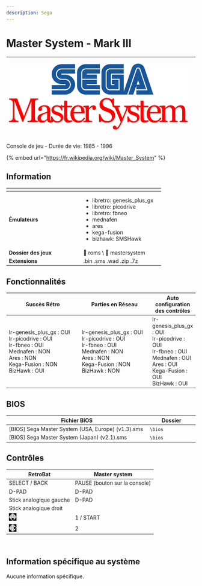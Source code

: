 ```yaml
---
description: Sega
---
```


# Master System - Mark III

| <p></p><p><img src="https://raw.githubusercontent.com/fabricecaruso/es-theme-carbon/5149a33eed46b2af638b06119397d4023b75131f/art/logos/mastersystem.svg" alt="" data-size="original"></p> | <p></p><p><img src="https://upload.wikimedia.org/wikipedia/commons/3/37/Sega_Mark_III_logo.svg" alt="" data-size="original"></p> |
| ----------------------------------------------------------------------------------------------------------------------------------------------------------------------------------------- | -------------------------------------------------------------------------------------------------------------------------------- |

Console de jeu - Durée de vie: 1985 - 1996

{% embed url="https://fr.wikipedia.org/wiki/Master_System" %}

## Information

<table data-header-hidden><thead><tr><th width="184"></th><th></th><th data-hidden></th></tr></thead><tbody><tr><td><strong>Émulateurs</strong></td><td><ul><li>libretro: genesis_plus_gx</li><li>libretro: picodrive</li><li>libretro: fbneo</li><li>mednafen</li><li>ares</li><li>kega-fusion</li><li>bizhawk: SMSHawk</li></ul></td><td></td></tr><tr><td><strong>Dossier des jeux</strong></td><td><span data-gb-custom-inline data-tag="emoji" data-code="1f4c1">📁</span> roms \ <span data-gb-custom-inline data-tag="emoji" data-code="1f4c2">📂</span> mastersystem</td><td></td></tr><tr><td><strong>Extensions</strong></td><td>.bin .sms .wad .zip .7z</td><td></td></tr></tbody></table>

## Fonctionnalités

<table><thead><tr><th width="256">Succès Rétro</th><th width="243">Parties en Réseau</th><th>Auto configuration des contrôles</th></tr></thead><tbody><tr><td>lr-genesis_plus_gx : OUI<br>lr-picodrive : OUI<br>lr-fbneo : OUI<br>Mednafen : NON<br>Ares : NON<br>Kega-Fusion : NON<br>BizHawk : OUI</td><td>lr-genesis_plus_gx : OUI<br>lr-picodrive : OUI<br>lr-fbneo : OUI<br>Mednafen : NON<br>Ares : NON<br>Kega-Fusion : NON<br>BizHawk : NON</td><td>lr-genesis_plus_gx : OUI<br>lr-picodrive : OUI<br>lr-fbneo : OUI<br>Mednafen : OUI<br>Ares : OUI<br>Kega-Fusion : OUI<br>BizHawk : OUI</td></tr></tbody></table>

## BIOS

<table><thead><tr><th width="518">Fichier BIOS</th><th width="149">Dossier</th></tr></thead><tbody><tr><td>[BIOS] Sega Master System (USA, Europe) (v1.3).sms</td><td><code>\bios</code></td></tr><tr><td>[BIOS] Sega Master System (Japan) (v2.1).sms</td><td><code>\bios</code></td></tr></tbody></table>

## Contrôles

| RetroBat                                           | Master system                 |
| -------------------------------------------------- | ----------------------------- |
| SELECT / BACK                                      | PAUSE (bouton sur la console) |
| D-PAD                                              | D-PAD                         |
| Stick analogique gauche                            | D-PAD                         |
| Stick analogique droit                             |                               |
| ![A](<../../../../.gitbook/assets/image (19).png>) | 1 / START                     |
| ![B](<../../../../.gitbook/assets/image (6).png>)  | 2                             |

<div align="left">

<figure><img src="https://i.imgur.com/IY6vs5g.png" alt=""><figcaption></figcaption></figure>

</div>

## Information spécifique au système

Aucune information spécifique.
